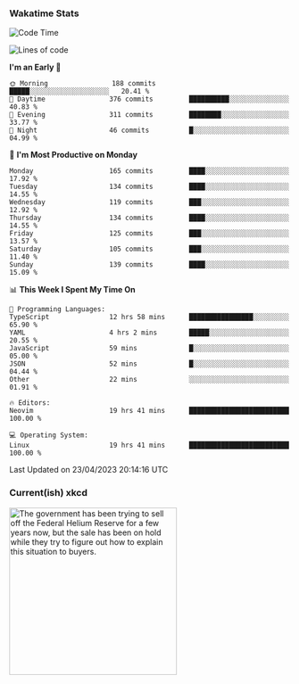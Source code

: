 ### Wakatime Stats
<!--START_SECTION:waka-->
![Code Time](http://img.shields.io/badge/Code%20Time-1%2C607%20hrs%2044%20mins-blue)

![Lines of code](https://img.shields.io/badge/From%20Hello%20World%20I%27ve%20Written-635.8%20thousand%20lines%20of%20code-blue)

**I'm an Early 🐤** 

```text
🌞 Morning                188 commits         █████░░░░░░░░░░░░░░░░░░░░   20.41 % 
🌆 Daytime                376 commits         ██████████░░░░░░░░░░░░░░░   40.83 % 
🌃 Evening                311 commits         ████████░░░░░░░░░░░░░░░░░   33.77 % 
🌙 Night                  46 commits          █░░░░░░░░░░░░░░░░░░░░░░░░   04.99 % 
```
📅 **I'm Most Productive on Monday** 

```text
Monday                   165 commits         ████░░░░░░░░░░░░░░░░░░░░░   17.92 % 
Tuesday                  134 commits         ████░░░░░░░░░░░░░░░░░░░░░   14.55 % 
Wednesday                119 commits         ███░░░░░░░░░░░░░░░░░░░░░░   12.92 % 
Thursday                 134 commits         ████░░░░░░░░░░░░░░░░░░░░░   14.55 % 
Friday                   125 commits         ███░░░░░░░░░░░░░░░░░░░░░░   13.57 % 
Saturday                 105 commits         ███░░░░░░░░░░░░░░░░░░░░░░   11.40 % 
Sunday                   139 commits         ████░░░░░░░░░░░░░░░░░░░░░   15.09 % 
```


📊 **This Week I Spent My Time On** 

```text
💬 Programming Languages: 
TypeScript               12 hrs 58 mins      ████████████████░░░░░░░░░   65.90 % 
YAML                     4 hrs 2 mins        █████░░░░░░░░░░░░░░░░░░░░   20.55 % 
JavaScript               59 mins             █░░░░░░░░░░░░░░░░░░░░░░░░   05.00 % 
JSON                     52 mins             █░░░░░░░░░░░░░░░░░░░░░░░░   04.44 % 
Other                    22 mins             ░░░░░░░░░░░░░░░░░░░░░░░░░   01.91 % 

🔥 Editors: 
Neovim                   19 hrs 41 mins      █████████████████████████   100.00 % 

💻 Operating System: 
Linux                    19 hrs 41 mins      █████████████████████████   100.00 % 
```


 Last Updated on 23/04/2023 20:14:16 UTC
<!--END_SECTION:waka-->

### Current(ish) xkcd
<a id="xkcd-a" title="The government has been trying to sell off the Federal Helium Reserve for a few years now, but the sale has been on hold while they try to figure out how to explain this situation to buyers." href="https://www.xkcd.com" target="_blank">
        <img align="center" id="xkcd-img" src="https://imgs.xkcd.com/comics/helium_reserve.png" alt="The government has been trying to sell off the Federal Helium Reserve for a few years now, but the sale has been on hold while they try to figure out how to explain this situation to buyers." height=300 />
</a>
